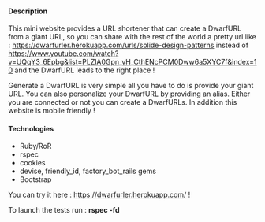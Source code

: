 #### Description
This mini website provides a URL shortener that can create a DwarfURL from a giant URL, so you can share with the rest of the world a pretty url like : https://dwarfurler.herokuapp.com/urls/solide-design-patterns instead of https://www.youtube.com/watch?v=UQqY3_6Epbg&list=PLZlA0Gpn_vH_CthENcPCM0Dww6a5XYC7f&index=10 and the DwarfURL leads to the right place !

Generate a DwarfURL is very simple all you have to do is provide your giant URL. You can also personalize your DwarfURL by providing an alias. Either you are connected or not you can create a DwarfURLs. In addition this website is mobile friendly !

#### Technologies
- Ruby/RoR
- rspec
- cookies
- devise, friendly_id, factory_bot_rails gems
- Bootstrap

You can try it here : https://dwarfurler.herokuapp.com/ !

To launch the tests run : **rspec -fd**
